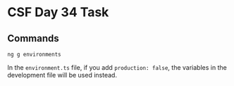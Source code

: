 # CSF Day 34 Task

## Commands
`ng g environments`

In the `environment.ts` file, if you add `production: false`, the variables in the development file will be used instead. 